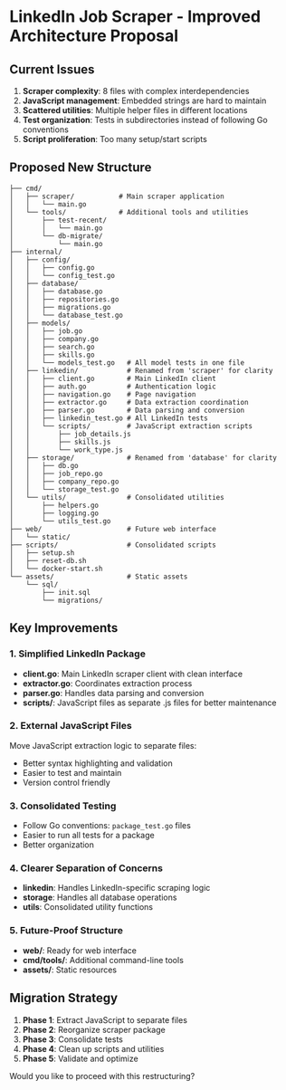 # LinkedIn Job Scraper - Improved Architecture Proposal

## Current Issues
1. **Scraper complexity**: 8 files with complex interdependencies
2. **JavaScript management**: Embedded strings are hard to maintain
3. **Scattered utilities**: Multiple helper files in different locations
4. **Test organization**: Tests in subdirectories instead of following Go conventions
5. **Script proliferation**: Too many setup/start scripts

## Proposed New Structure

```
├── cmd/
│   ├── scraper/           # Main scraper application
│   │   └── main.go
│   └── tools/             # Additional tools and utilities
│       ├── test-recent/
│       │   └── main.go
│       └── db-migrate/
│           └── main.go
├── internal/
│   ├── config/
│   │   ├── config.go
│   │   └── config_test.go
│   ├── database/
│   │   ├── database.go
│   │   ├── repositories.go
│   │   ├── migrations.go
│   │   └── database_test.go
│   ├── models/
│   │   ├── job.go
│   │   ├── company.go
│   │   ├── search.go
│   │   ├── skills.go
│   │   └── models_test.go   # All model tests in one file
│   ├── linkedin/            # Renamed from 'scraper' for clarity
│   │   ├── client.go        # Main LinkedIn client
│   │   ├── auth.go          # Authentication logic
│   │   ├── navigation.go    # Page navigation
│   │   ├── extractor.go     # Data extraction coordination
│   │   ├── parser.go        # Data parsing and conversion
│   │   ├── linkedin_test.go # All LinkedIn tests
│   │   └── scripts/         # JavaScript extraction scripts
│   │       ├── job_details.js
│   │       ├── skills.js
│   │       └── work_type.js
│   ├── storage/             # Renamed from 'database' for clarity
│   │   ├── db.go
│   │   ├── job_repo.go
│   │   ├── company_repo.go
│   │   └── storage_test.go
│   └── utils/               # Consolidated utilities
│       ├── helpers.go
│       ├── logging.go
│       └── utils_test.go
├── web/                     # Future web interface
│   └── static/
├── scripts/                 # Consolidated scripts
│   ├── setup.sh
│   ├── reset-db.sh
│   └── docker-start.sh
└── assets/                  # Static assets
    └── sql/
        ├── init.sql
        └── migrations/
```

## Key Improvements

### 1. Simplified LinkedIn Package
- **client.go**: Main LinkedIn scraper client with clean interface
- **extractor.go**: Coordinates extraction process
- **parser.go**: Handles data parsing and conversion
- **scripts/**: JavaScript files as separate .js files for better maintenance

### 2. External JavaScript Files
Move JavaScript extraction logic to separate files:
- Better syntax highlighting and validation
- Easier to test and maintain
- Version control friendly

### 3. Consolidated Testing
- Follow Go conventions: `package_test.go` files
- Easier to run all tests for a package
- Better organization

### 4. Clearer Separation of Concerns
- **linkedin**: Handles LinkedIn-specific scraping logic
- **storage**: Handles all database operations
- **utils**: Consolidated utility functions

### 5. Future-Proof Structure
- **web/**: Ready for web interface
- **cmd/tools/**: Additional command-line tools
- **assets/**: Static resources

## Migration Strategy

1. **Phase 1**: Extract JavaScript to separate files
2. **Phase 2**: Reorganize scraper package
3. **Phase 3**: Consolidate tests
4. **Phase 4**: Clean up scripts and utilities
5. **Phase 5**: Validate and optimize

Would you like to proceed with this restructuring?
